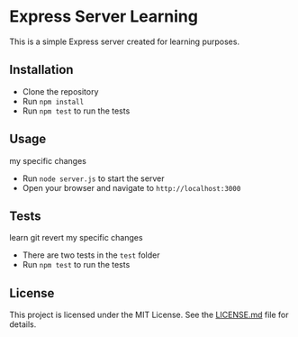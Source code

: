 # Express Server Learning

This is a simple Express server created for learning purposes.

## Installation

-   Clone the repository
-   Run `npm install`
-   Run `npm test` to run the tests

## Usage

my specific changes

-   Run `node server.js` to start the server
-   Open your browser and navigate to `http://localhost:3000`

## Tests

learn git revert
my specific changes

-   There are two tests in the `test` folder
-   Run `npm test` to run the tests

## License

This project is licensed under the MIT License. See the [LICENSE.md](LICENSE.md) file for details.
